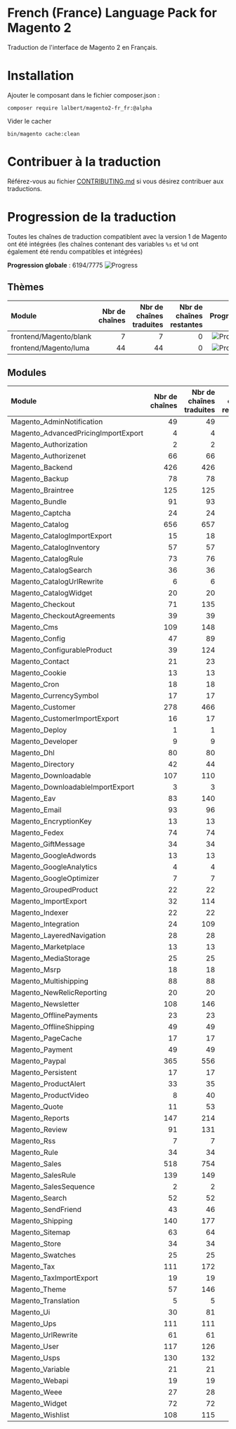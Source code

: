 # French (France) Language Pack for Magento 2

Traduction de l'interface de Magento 2 en Français.

# Installation

Ajouter le composant dans le fichier composer.json :

    composer require lalbert/magento2-fr_fr:@alpha
    
Vider le cacher

    bin/magento cache:clean
    
# Contribuer à la traduction

Référez-vous au fichier [CONTRIBUTING.md](https://github.com/lalbert/magento2-fr_fr/blob/master/CONTRIBUTING.md) si vous désirez contribuer aux traductions.
    
# Progression de la traduction

Toutes les chaînes de traduction compatiblent avec la version 1 de Magento ont été intégrées (les chaînes contenant des variables `%s` et `%d` ont également été rendu compatibles et intégrées)

**Progression globale** : 6194/7775 ![Progress](http://progressed.io/bar/80)

## Thèmes

| Module | Nbr de chaînes | Nbr de chaînes traduites | Nbr de chaînes restantes | Progression |
| :----- | -------------: | -----------------------: | -----------------------: | :---------: |
| frontend/Magento/blank | 7 | 7 | 0 | ![Progress](http://progressed.io/bar/100) |
| frontend/Magento/luma | 44 | 44 | 0 | ![Progress](http://progressed.io/bar/100) |

## Modules

| Module | Nbr de chaînes | Nbr de chaînes traduites | Nbr de chaînes restantes | Progression |
| :----- | -------------: | -----------------------: | -----------------------: | :---------: |
| Magento_AdminNotification | 49 | 49 | 0 | ![Progress](http://progressed.io/bar/100) |
| Magento_AdvancedPricingImportExport | 4 | 4 | 0 | ![Progress](http://progressed.io/bar/100) |
| Magento_Authorization | 2 | 2 | 0 | ![Progress](http://progressed.io/bar/100) |
| Magento_Authorizenet | 66 | 66 | 0 | ![Progress](http://progressed.io/bar/100) |
| Magento_Backend | 426 | 426 | 0 | ![Progress](http://progressed.io/bar/100) |
| Magento_Backup | 78 | 78 | 0 | ![Progress](http://progressed.io/bar/100) |
| Magento_Braintree | 125 | 125 | 0 | ![Progress](http://progressed.io/bar/100) |
| Magento_Bundle | 91 | 93 | 2 | ![Progress](http://progressed.io/bar/98) |
| Magento_Captcha | 24 | 24 | 0 | ![Progress](http://progressed.io/bar/100) |
| Magento_Catalog | 656 | 657 | 1 | ![Progress](http://progressed.io/bar/100) |
| Magento_CatalogImportExport | 15 | 18 | 3 | ![Progress](http://progressed.io/bar/83) |
| Magento_CatalogInventory | 57 | 57 | 0 | ![Progress](http://progressed.io/bar/100) |
| Magento_CatalogRule | 73 | 76 | 3 | ![Progress](http://progressed.io/bar/96) |
| Magento_CatalogSearch | 36 | 36 | 0 | ![Progress](http://progressed.io/bar/100) |
| Magento_CatalogUrlRewrite | 6 | 6 | 0 | ![Progress](http://progressed.io/bar/100) |
| Magento_CatalogWidget | 20 | 20 | 0 | ![Progress](http://progressed.io/bar/100) |
| Magento_Checkout | 71 | 135 | 64 | ![Progress](http://progressed.io/bar/53) |
| Magento_CheckoutAgreements | 39 | 39 | 0 | ![Progress](http://progressed.io/bar/100) |
| Magento_Cms | 109 | 148 | 39 | ![Progress](http://progressed.io/bar/74) |
| Magento_Config | 47 | 89 | 42 | ![Progress](http://progressed.io/bar/53) |
| Magento_ConfigurableProduct | 39 | 124 | 85 | ![Progress](http://progressed.io/bar/31) |
| Magento_Contact | 21 | 23 | 2 | ![Progress](http://progressed.io/bar/91) |
| Magento_Cookie | 13 | 13 | 0 | ![Progress](http://progressed.io/bar/100) |
| Magento_Cron | 18 | 18 | 0 | ![Progress](http://progressed.io/bar/100) |
| Magento_CurrencySymbol | 17 | 17 | 0 | ![Progress](http://progressed.io/bar/100) |
| Magento_Customer | 278 | 466 | 188 | ![Progress](http://progressed.io/bar/60) |
| Magento_CustomerImportExport | 16 | 17 | 1 | ![Progress](http://progressed.io/bar/94) |
| Magento_Deploy | 1 | 1 | 0 | ![Progress](http://progressed.io/bar/100) |
| Magento_Developer | 9 | 9 | 0 | ![Progress](http://progressed.io/bar/100) |
| Magento_Dhl | 80 | 80 | 0 | ![Progress](http://progressed.io/bar/100) |
| Magento_Directory | 42 | 44 | 2 | ![Progress](http://progressed.io/bar/95) |
| Magento_Downloadable | 107 | 110 | 3 | ![Progress](http://progressed.io/bar/97) |
| Magento_DownloadableImportExport | 3 | 3 | 0 | ![Progress](http://progressed.io/bar/100) |
| Magento_Eav | 83 | 140 | 57 | ![Progress](http://progressed.io/bar/59) |
| Magento_Email | 93 | 96 | 3 | ![Progress](http://progressed.io/bar/97) |
| Magento_EncryptionKey | 13 | 13 | 0 | ![Progress](http://progressed.io/bar/100) |
| Magento_Fedex | 74 | 74 | 0 | ![Progress](http://progressed.io/bar/100) |
| Magento_GiftMessage | 34 | 34 | 0 | ![Progress](http://progressed.io/bar/100) |
| Magento_GoogleAdwords | 13 | 13 | 0 | ![Progress](http://progressed.io/bar/100) |
| Magento_GoogleAnalytics | 4 | 4 | 0 | ![Progress](http://progressed.io/bar/100) |
| Magento_GoogleOptimizer | 7 | 7 | 0 | ![Progress](http://progressed.io/bar/100) |
| Magento_GroupedProduct | 22 | 22 | 0 | ![Progress](http://progressed.io/bar/100) |
| Magento_ImportExport | 32 | 114 | 82 | ![Progress](http://progressed.io/bar/28) |
| Magento_Indexer | 22 | 22 | 0 | ![Progress](http://progressed.io/bar/100) |
| Magento_Integration | 24 | 109 | 85 | ![Progress](http://progressed.io/bar/22) |
| Magento_LayeredNavigation | 28 | 28 | 0 | ![Progress](http://progressed.io/bar/100) |
| Magento_Marketplace | 13 | 13 | 0 | ![Progress](http://progressed.io/bar/100) |
| Magento_MediaStorage | 25 | 25 | 0 | ![Progress](http://progressed.io/bar/100) |
| Magento_Msrp | 18 | 18 | 0 | ![Progress](http://progressed.io/bar/100) |
| Magento_Multishipping | 88 | 88 | 0 | ![Progress](http://progressed.io/bar/100) |
| Magento_NewRelicReporting | 20 | 20 | 0 | ![Progress](http://progressed.io/bar/100) |
| Magento_Newsletter | 108 | 146 | 38 | ![Progress](http://progressed.io/bar/74) |
| Magento_OfflinePayments | 23 | 23 | 0 | ![Progress](http://progressed.io/bar/100) |
| Magento_OfflineShipping | 49 | 49 | 0 | ![Progress](http://progressed.io/bar/100) |
| Magento_PageCache | 17 | 17 | 0 | ![Progress](http://progressed.io/bar/100) |
| Magento_Payment | 49 | 49 | 0 | ![Progress](http://progressed.io/bar/100) |
| Magento_Paypal | 365 | 556 | 191 | ![Progress](http://progressed.io/bar/66) |
| Magento_Persistent | 17 | 17 | 0 | ![Progress](http://progressed.io/bar/100) |
| Magento_ProductAlert | 33 | 35 | 2 | ![Progress](http://progressed.io/bar/94) |
| Magento_ProductVideo | 8 | 40 | 32 | ![Progress](http://progressed.io/bar/20) |
| Magento_Quote | 11 | 53 | 42 | ![Progress](http://progressed.io/bar/21) |
| Magento_Reports | 147 | 214 | 67 | ![Progress](http://progressed.io/bar/69) |
| Magento_Review | 91 | 131 | 40 | ![Progress](http://progressed.io/bar/69) |
| Magento_Rss | 7 | 7 | 0 | ![Progress](http://progressed.io/bar/100) |
| Magento_Rule | 34 | 34 | 0 | ![Progress](http://progressed.io/bar/100) |
| Magento_Sales | 518 | 754 | 236 | ![Progress](http://progressed.io/bar/69) |
| Magento_SalesRule | 139 | 149 | 10 | ![Progress](http://progressed.io/bar/93) |
| Magento_SalesSequence | 2 | 2 | 0 | ![Progress](http://progressed.io/bar/100) |
| Magento_Search | 52 | 52 | 0 | ![Progress](http://progressed.io/bar/100) |
| Magento_SendFriend | 43 | 46 | 3 | ![Progress](http://progressed.io/bar/93) |
| Magento_Shipping | 140 | 177 | 37 | ![Progress](http://progressed.io/bar/79) |
| Magento_Sitemap | 63 | 64 | 1 | ![Progress](http://progressed.io/bar/98) |
| Magento_Store | 34 | 34 | 0 | ![Progress](http://progressed.io/bar/100) |
| Magento_Swatches | 25 | 25 | 0 | ![Progress](http://progressed.io/bar/100) |
| Magento_Tax | 111 | 172 | 61 | ![Progress](http://progressed.io/bar/65) |
| Magento_TaxImportExport | 19 | 19 | 0 | ![Progress](http://progressed.io/bar/100) |
| Magento_Theme | 57 | 146 | 89 | ![Progress](http://progressed.io/bar/39) |
| Magento_Translation | 5 | 5 | 0 | ![Progress](http://progressed.io/bar/100) |
| Magento_Ui | 30 | 81 | 51 | ![Progress](http://progressed.io/bar/37) |
| Magento_Ups | 111 | 111 | 0 | ![Progress](http://progressed.io/bar/100) |
| Magento_UrlRewrite | 61 | 61 | 0 | ![Progress](http://progressed.io/bar/100) |
| Magento_User | 117 | 126 | 9 | ![Progress](http://progressed.io/bar/93) |
| Magento_Usps | 130 | 132 | 2 | ![Progress](http://progressed.io/bar/98) |
| Magento_Variable | 21 | 21 | 0 | ![Progress](http://progressed.io/bar/100) |
| Magento_Webapi | 19 | 19 | 0 | ![Progress](http://progressed.io/bar/100) |
| Magento_Weee | 27 | 28 | 1 | ![Progress](http://progressed.io/bar/96) |
| Magento_Widget | 72 | 72 | 0 | ![Progress](http://progressed.io/bar/100) |
| Magento_Wishlist | 108 | 115 | 7 | ![Progress](http://progressed.io/bar/94) |


